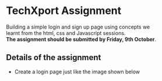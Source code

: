 # TechXport Assignment

Building a simple login and sign up page using concepts we  
learnt from the html, css and Javascript sessions.  
**The assignment should be submitted by Friday, 9th October**.

## Details of the assignment

* Create a login page just like the image shown below
